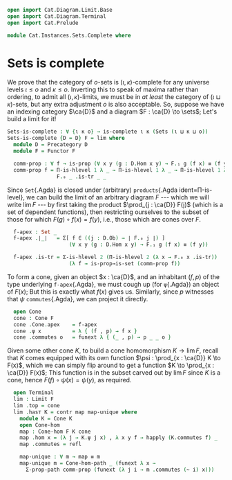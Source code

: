 ```agda
open import Cat.Diagram.Limit.Base
open import Cat.Diagram.Terminal
open import Cat.Prelude

module Cat.Instances.Sets.Complete where
```

# Sets is complete

We prove that the category of $o$-sets is $(\iota,\kappa)$-complete for
any universe levels $\iota \le o$ and $\kappa \le o$. Inverting this to
speak of maxima rather than ordering, to admit all $(\iota,\kappa)$-limits,
we must be in _at least_ the category of $(\iota \sqcup \kappa)$-sets,
but any extra adjustment $o$ is also acceptable. So, suppose we have an
indexing category $\ca{D}$ and a diagram $F : \ca{D} \to \sets$; Let's
build a limit for it!

```agda
Sets-is-complete : ∀ {ι κ o} → is-complete ι κ (Sets (ι ⊔ κ ⊔ o))
Sets-is-complete {D = D} F = lim where
  module D = Precategory D
  module F = Functor F

  comm-prop : ∀ f → is-prop (∀ x y (g : D.Hom x y) → F.₁ g (f x) ≡ (f y))
  comm-prop f = Π-is-hlevel 1 λ _ → Π-is-hlevel 1 λ _ → Π-is-hlevel 1 λ _ →
                F.₀ _ .is-tr _ _
```

Since `Set`{.Agda} is closed under (arbitrary) `products`{.Agda
ident=Π-is-level}, we can build the limit of an arbitrary diagram $F$
--- which we will write $\lim F$ --- by first taking the product
$\prod_{j : \ca{D}} F(j)$ (which is a set of dependent functions), then
restricting ourselves to the subset of those for which $F(g) \circ f(x)
= f(y)$, i.e., those which are cones over $F$.

```agda
  f-apex : Set _
  f-apex .∣_∣   = Σ[ f ∈ ((j : D.Ob) → ∣ F.₀ j ∣) ]
                    (∀ x y (g : D.Hom x y) → F.₁ g (f x) ≡ (f y))

  f-apex .is-tr = Σ-is-hlevel 2 (Π-is-hlevel 2 (λ x → F.₀ x .is-tr))
                    (λ f → is-prop→is-set (comm-prop f))
```

To form a cone, given an object $x : \ca{D}$, and an inhabitant $(f,p)$
of the type underlying `f-apex`{.Agda}, we must cough up (for
`ψ`{.Agda}) an object of $F(x)$; But this is exactly what $f(x)$ gives
us. Similarly, since $p$ witnesses that $\psi$ `commutes`{.Agda}, we can
project it directly.

```agda
  open Cone
  cone : Cone F
  cone .Cone.apex    = f-apex
  cone .ψ x          = λ { (f , p) → f x }
  cone .commutes o   = funext λ { (_ , p) → p _ _ o }
```

Given some other cone $K$, to build a cone homomorphism $K \to \lim F$,
recall that $K$ comes equipped with its own function $\psi : \prod_{x :
\ca{D}} K \to F(x)$, which we can simply flip around to get a function
$K \to \prod_{x : \ca{D}} F(x)$; This function is in the subset carved
out by $\lim F$ since $K$ is a cone, hence $F(f) \circ \psi(x) =
\psi(y)$, as required.

```agda
  open Terminal
  lim : Limit F
  lim .top = cone
  lim .has⊤ K = contr map map-unique where
    module K = Cone K
    open Cone-hom
    map : Cone-hom F K cone
    map .hom x = (λ j → K.ψ j x) , λ x y f → happly (K.commutes f) _
    map .commutes = refl

    map-unique : ∀ m → map ≡ m
    map-unique m = Cone-hom-path _ (funext λ x →
      Σ-prop-path comm-prop (funext (λ j i → m .commutes (~ i) x)))
```
